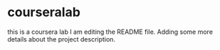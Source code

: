 # courseralab
this is a coursera lab
I am editing the README file. Adding some more details about the project description.

